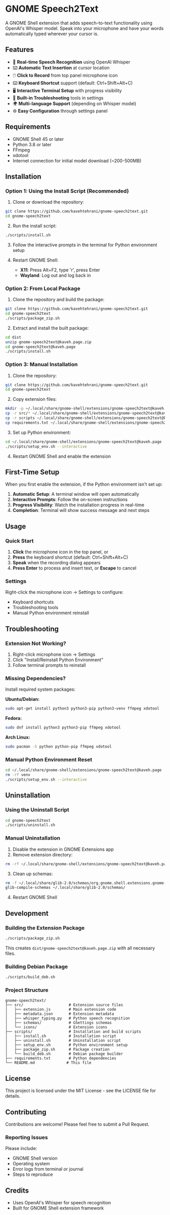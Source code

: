 # GNOME Speech2Text

A GNOME Shell extension that adds speech-to-text functionality using OpenAI's Whisper model. Speak into your microphone and have your words automatically typed wherever your cursor is.

## Features

- 🎤 **Real-time Speech Recognition** using OpenAI Whisper
- ⌨️ **Automatic Text Insertion** at cursor location
- 🖱️ **Click to Record** from top panel microphone icon
- ⌨️ **Keyboard Shortcut** support (default: Ctrl+Shift+Alt+C)
- 🖥️ **Interactive Terminal Setup** with progress visibility
- 🔧 **Built-in Troubleshooting** tools in settings
- 🌍 **Multi-language Support** (depending on Whisper model)
- ⚙️ **Easy Configuration** through settings panel

## Requirements

- GNOME Shell 45 or later
- Python 3.8 or later
- FFmpeg
- xdotool
- Internet connection for initial model download (~200-500MB)

## Installation

### Option 1: Using the Install Script (Recommended)

1. Clone or download the repository:

```bash
git clone https://github.com/kavehtehrani/gnome-speech2text.git
cd gnome-speech2text
```

2. Run the install script:

```bash
./scripts/install.sh
```

3. Follow the interactive prompts in the terminal for Python environment setup

4. Restart GNOME Shell:
   - **X11**: Press Alt+F2, type 'r', press Enter
   - **Wayland**: Log out and log back in

### Option 2: From Local Package

1. Clone the repository and build the package:

```bash
git clone https://github.com/kavehtehrani/gnome-speech2text.git
cd gnome-speech2text
./scripts/package_zip.sh
```

2. Extract and install the built package:

```bash
cd dist
unzip gnome-speech2text@kaveh.page.zip
cd gnome-speech2text@kaveh.page
./scripts/install.sh
```

### Option 3: Manual Installation

1. Clone the repository:

```bash
git clone https://github.com/kavehtehrani/gnome-speech2text.git
cd gnome-speech2text
```

2. Copy extension files:

```bash
mkdir -p ~/.local/share/gnome-shell/extensions/gnome-speech2text@kaveh.page
cp -r src/* ~/.local/share/gnome-shell/extensions/gnome-speech2text@kaveh.page/
cp -r scripts ~/.local/share/gnome-shell/extensions/gnome-speech2text@kaveh.page/
cp requirements.txt ~/.local/share/gnome-shell/extensions/gnome-speech2text@kaveh.page/
```

3. Set up Python environment:

```bash
cd ~/.local/share/gnome-shell/extensions/gnome-speech2text@kaveh.page
./scripts/setup_env.sh --interactive
```

4. Restart GNOME Shell and enable the extension

## First-Time Setup

When you first enable the extension, if the Python environment isn't set up:

1. **Automatic Setup**: A terminal window will open automatically
2. **Interactive Prompts**: Follow the on-screen instructions
3. **Progress Visibility**: Watch the installation progress in real-time
4. **Completion**: Terminal will show success message and next steps

## Usage

### Quick Start

1. **Click** the microphone icon in the top panel, or
2. **Press** the keyboard shortcut (default: Ctrl+Shift+Alt+C)
3. **Speak** when the recording dialog appears
4. **Press Enter** to process and insert text, or **Escape** to cancel

### Settings

Right-click the microphone icon → Settings to configure:

- Keyboard shortcuts
- Troubleshooting tools
- Manual Python environment reinstall

## Troubleshooting

### Extension Not Working?

1. Right-click microphone icon → Settings
2. Click "Install/Reinstall Python Environment"
3. Follow terminal prompts to reinstall

### Missing Dependencies?

Install required system packages:

**Ubuntu/Debian:**

```bash
sudo apt-get install python3 python3-pip python3-venv ffmpeg xdotool
```

**Fedora:**

```bash
sudo dnf install python3 python3-pip ffmpeg xdotool
```

**Arch Linux:**

```bash
sudo pacman -S python python-pip ffmpeg xdotool
```

### Manual Python Environment Reset

```bash
cd ~/.local/share/gnome-shell/extensions/gnome-speech2text@kaveh.page
rm -rf venv
./scripts/setup_env.sh --interactive
```

## Uninstallation

### Using the Uninstall Script

```bash
cd gnome-speech2text
./scripts/uninstall.sh
```

### Manual Uninstallation

1. Disable the extension in GNOME Extensions app
2. Remove extension directory:

```bash
rm -rf ~/.local/share/gnome-shell/extensions/gnome-speech2text@kaveh.page
```

3. Clean up schemas:

```bash
rm -f ~/.local/share/glib-2.0/schemas/org.gnome.shell.extensions.gnome-speech2text.gschema.xml
glib-compile-schemas ~/.local/share/glib-2.0/schemas/
```

4. Restart GNOME Shell

## Development

### Building the Extension Package

```bash
./scripts/package_zip.sh
```

This creates `dist/gnome-speech2text@kaveh.page.zip` with all necessary files.

### Building Debian Package

```bash
./scripts/build_deb.sh
```

### Project Structure

```
gnome-speech2text/
├── src/                    # Extension source files
│   ├── extension.js        # Main extension code
│   ├── metadata.json       # Extension metadata
│   ├── whisper_typing.py   # Python speech recognition
│   ├── schemas/            # GSettings schemas
│   └── icons/              # Extension icons
├── scripts/                # Installation and build scripts
│   ├── install.sh          # Installation script
│   ├── uninstall.sh        # Uninstallation script
│   ├── setup_env.sh        # Python environment setup
│   ├── package_zip.sh      # Package creation
│   └── build_deb.sh        # Debian package builder
├── requirements.txt        # Python dependencies
└── README.md              # This file
```

## License

This project is licensed under the MIT License - see the LICENSE file for details.

## Contributing

Contributions are welcome! Please feel free to submit a Pull Request.

### Reporting Issues

Please include:

- GNOME Shell version
- Operating system
- Error logs from terminal or journal
- Steps to reproduce

## Credits

- Uses OpenAI's Whisper for speech recognition
- Built for GNOME Shell extension framework
